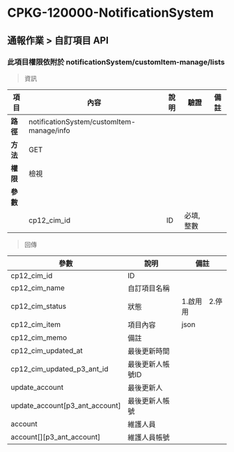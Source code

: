 # CPKG-120000-NotificationSystem

## 通報作業 > 自訂項目 API

### 此項目權限依附於 notificationSystem/customItem-manage/lists

> 資訊

| 項目                      | 內容                       | 說明                |驗證                      |   備註         |
|---------------------------|----------------------------|----------------------|-----------------|----------------|
| <b>路徑</b>               | notificationSystem/customItem-manage/info    |                        |                |                  |
| <b>方法</b>               | GET                        |                    |                    |                 |
| <b>權限</b>               | 檢視                       |                     |                   |                 |
| <b>參數</b>               |                            |                       |                 |                 |
|                          | cp12_cim_id             | ID            | 必填,整數               |                 |

> 回傳

| 參數                                                                        | 說明                            | 備註                           |
|----------------------------------------------------------------------------|--------------------------------|--------------------------------|
| cp12_cim_id               | ID                            |                                |
| cp12_cim_name               | 自訂項目名稱                            |                                |
| cp12_cim_status               | 狀態                            | 1.啟用　2.停用                               |
| cp12_cim_item               | 項目內容                            | json                               |
| cp12_cim_memo               | 備註                            |                                |
| cp12_cim_updated_at               | 最後更新時間                            |                                |
| cp12_cim_updated_p3_ant_id      | 最後更新人帳號ID                            |                                |
| update_account      | 最後更新人                            |                                |
| update_account[p3_ant_account]      | 最後更新人帳號                            |                                |
| account      | 維護人員                            |                                |
| account[][p3_ant_account]      | 維護人員帳號                            |                                |
